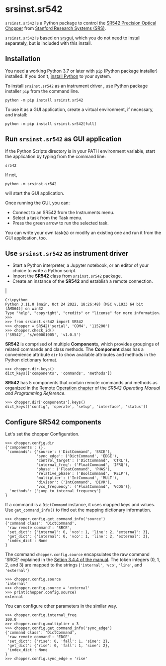 # srsinst.sr542

`srsinst.sr542` is a Python package to control the 
[SR542 Precision Optical Chopper](https://thinksrs.com/products/sr542.html)
from [Stanford Research Systems (SRS)](https://thinksrs.com/).

`srsinst.sr542` is based on [srsgui](https://pypi.org/project/srsgui/),
which you do not need to install separately, 
but is included with this install. 

## Installation
You need a working Python 3.7 or later with `pip` (Python package installer) installed. 
If you don't, [install Python](https://www.python.org/) to your system.

To install `srsinst.sr542` as an instrument driver , use Python package installer `pip` from the command line.

    python -m pip install srsinst.sr542

To use it as a GUI application, create a virtual environment, 
if necessary, and install:

    python -m pip install srsinst.sr542[full]


## Run `srsinst.sr542` as GUI application
If the Python Scripts directory is in your PATH environment variable,
start the application by typing from the command line:

    sr542

If not,

    python -m srsinst.sr542

will start the GUI application.

Once running the GUI, you can:
- Connect to an SR542 from the Instruments menu.
- Select a task from the Task menu.
- Press the green arrow to run the selected task. 

You can write your own task(s) or modify an existing one and run it from the GUI application, too.

## Use `srsinst.sr542` as instrument driver
* Start a Python interpreter, a Jupyter notebook, or an editor of your choice 
to write a Python script.
* Import the **SR542** class from `srsinst.sr542` package.
* Create an instance of the **SR542** and establish a remote connection.

|

    C:\>python
    Python 3.11.0 (main, Oct 24 2022, 18:26:48) [MSC v.1933 64 bit (AMD64)] on win32
    Type "help", "copyright", "credits" or "license" for more information. 
    >>>
    >>> from srsinst.sr542 import SR542
    >>> chopper = SR542('serial', 'COM4', '115200')
    >>> chopper.check_id()
    ('SR542', 's/n00001005', 'v1.0.5')
    

**SR542** is comprised of multiple **Component**s, 
which provides groupings of related commands and class methods.
 The **Component** class has a convenience attribute `dir` to show  available attributes and methods in the Python dictionary format.

    >>> chopper.dir.keys()
    dict_keys(['components', 'commands', 'methods'])

**SR542** has 5 components that contain remote commands and methods
as organized in the [Remote Operation chapter](https://www.thinksrs.com/downloads/pdfs/manuals/SR542m.pdf#page=44) 
of the *SR542 Operating Manual and Programming Reference*.

    >>> chopper.dir['components'].keys()
    dict_keys(['config', 'operate', 'setup', 'interface', 'status'])

## Configure SR542 components
Let's set the chopper Configuration.

    >>> chopper.config.dir
    {'components': {}, 
     'commands': {'source': ('DictCommand', 'SRCE'), 
                  'sync_edge': ('DictCommand', 'EDGE'), 
                  'control_target': ('DictCommand', 'CTRL'),
                  'internal_freq': ('FloatCommand', 'IFRQ'), 
                  'phase': ('FloatCommand', 'PHAS'), 
                  'relative_phase': ('BoolCommand', 'RELP'), 
                  'multiplier': ('IntCommand', 'MULT'), 
                  'divisor': ('IntCommand', 'DIVR'), 
                  'vco_frequency': ('FloatCommand', 'VCOS')}, 
      'methods': ['jump_to_internal_frequency']
    }
    
    
If a command is a `DictCommand` instance, it uses mapped keys and values. 
Use `get_command_info()` to find out the mapping dictionary information.

    >>> chopper.config.get_command_info('source')
    {'command class': 'DictCommand', 
     'raw remote command': 'SRCE', 
     'set_dict': {'internal': 0, 'vco': 1, 'line': 2, 'external': 3},
     'get_dict': {'internal': 0, 'vco': 1, 'line': 2, 'external': 3}, 
     'index_dict': None
    }

The command `chopper.config.source` encapsulates the raw command 'SRCE' 
explained in the [Setion 3.4.4 of the manual](https://www.thinksrs.com/downloads/pdfs/manuals/SR542m.pdf#page=51). 
The token integers (0, 1, 2, and 3) are mapped to the strings (`'internal'`, `'vco'`, `'line'`, and `'external'`)

    >>> chopper.config.source
    'internal'
    >>> chopper.config.source = 'external'    
    >>> print(chopper.config.source)
    external    

You can configure other parameters in the similar way.

    >>> chopper.config.internal_freq
    100.0    
    >>> chopper.config.multiplier = 3
    >>> chopper.config.get_command_info('sync_edge')   
    {'command class': 'DictCommand', 
     'raw remote command': 'EDGE', 
     'set_dict': {'rise': 0, 'fall': 1, 'sine': 2}, 
     'get_dict': {'rise': 0, 'fall': 1, 'sine': 2}, 
     'index_dict': None
    }  
    >>> chopper.config.sync_edge = 'rise'



